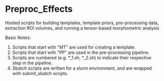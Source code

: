 # Preproc_Effects
Hosted scripts for building templates, template priors, pre-processing data, extraction ROI volumes, and running a tensor-based morphometric analysis

Basic Notes: 
1) Scripts that start with "MT" are used for creating a template.
2) Scripts that start with "PP" are used in the pre-processing pipeline.
3) Scripts are numbered (e.g. *_1.sh, *_2.sh) to indicate their respective step in the pipeline. 
4) Sbatch scripts are written for a slurm environment, and are wrapped with submit_sbatch scripts.
